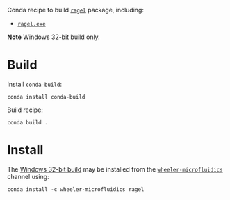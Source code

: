 Conda recipe to build [`ragel`][0] package, including:

 - [`ragel.exe`][win-ragel]

**Note** Windows 32-bit build only.

Build
=====

Install `conda-build`:

    conda install conda-build

Build recipe:

    conda build .


Install
=======

The [Windows 32-bit build][1] may be installed from the
[`wheeler-microfluidics`][2] channel using:

    conda install -c wheeler-microfluidics ragel


[win-ragel]: https://github.com/eloraiby/ragel-windows
[0]: http://www.colm.net/open-source/ragel/
[1]: https://anaconda.org/wheeler-microfluidics/ragel
[2]: https://anaconda.org/wheeler-microfluidics
